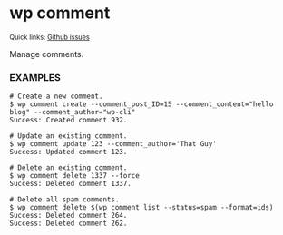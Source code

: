 # wp comment

<small>Quick links: <a href="https://github.com/issues?q=is%3Aopen+label%3Acommand%3Acomment+sort%3Aupdated-desc+org%3Awp-cli">Github issues</a></small>

Manage comments.

### EXAMPLES

    # Create a new comment.
    $ wp comment create --comment_post_ID=15 --comment_content="hello blog" --comment_author="wp-cli"
    Success: Created comment 932.

    # Update an existing comment.
    $ wp comment update 123 --comment_author='That Guy'
    Success: Updated comment 123.

    # Delete an existing comment.
    $ wp comment delete 1337 --force
    Success: Deleted comment 1337.

    # Delete all spam comments.
    $ wp comment delete $(wp comment list --status=spam --format=ids)
    Success: Deleted comment 264.
    Success: Deleted comment 262.


